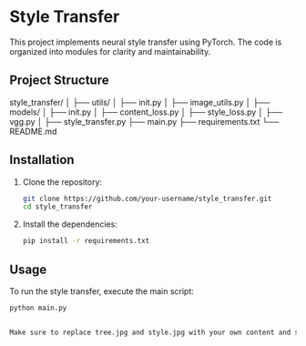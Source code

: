 # Style Transfer

This project implements neural style transfer using PyTorch. The code is organized into modules for clarity and maintainability.

## Project Structure

style_transfer/
│
├── utils/
│ ├── init.py
│ ├── image_utils.py
│
├── models/
│ ├── init.py
│ ├── content_loss.py
│ ├── style_loss.py
│ ├── vgg.py
│
├── style_transfer.py
├── main.py
├── requirements.txt
└── README.md

## Installation

1. Clone the repository:
    ```sh
    git clone https://github.com/your-username/style_transfer.git
    cd style_transfer
    ```

2. Install the dependencies:
    ```sh
    pip install -r requirements.txt
    ```

## Usage

To run the style transfer, execute the main script:
```sh
python main.py


Make sure to replace tree.jpg and style.jpg with your own content and style images.
